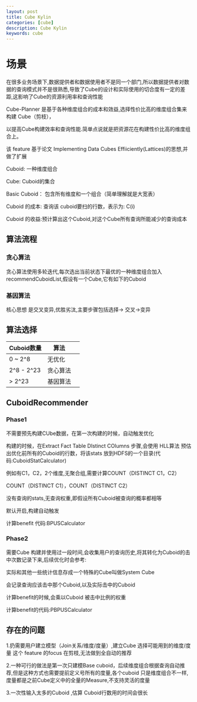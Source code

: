 ```yaml
---
layout: post
title: Cube Kylin
categories: [cube]
description: Cube Kylin
keywords: cube
---
```




# 场景

在很多业务场景下,数据提供者和数据使用者不是同一个部门,所以数据提供者对数据的查询模式并不是很熟悉,导致了Cube的设计和实际使用的切合度有一定的差距,这影响了Cube的资源利用率和查询性能

Cube-Planner 是基于各种维度组合的成本和效益,选择性价比高的维度组合集来构建 Cube（剪枝），

以提高Cube构建效率和查询性能.简单点说就是把资源花在构建性价比高的维度组合上。

该 feature 基于论文 Implementing Data Cubes Effiiciently(Lattices)的思想,并做了扩展

Cuboid: 一种维度组合

Cube: Cuboid的集合

Basic Cuboid： 包含所有维度和一个组合（简单理解就是大宽表）

Cuboid 的成本: 查询该 cuboid要扫的行数，表示为: C(i)

Cuboid 的收益:预计算出这个Cuboid,对这个Cube所有查询所能减少的查询成本



## 算法流程

### 贪心算法

贪心算法使用多轮迭代,每次选出当前状态下最优的一种维度组合加入 recommendCuboidList,假设有一个Cube,它有如下的Cuboid

### 基因算法

核心思想 是交叉变异,优胜劣汰,主要步骤包括选择-> 交叉->变异

## 算法选择

| Cuboid数量  | 算法     |      |
| ----------- | -------- | ---- |
| 0 ~ 2^8     | 无优化   |      |
| 2^8  - 2^23 | 贪心算法 |      |
| > 2^23      | 基因算法 |      |



## CuboidRecommender

### Phase1

 不需要预先构建CUbe数据，在第一次构建的时候，自动触发优化

构建的时候，在Extract Fact Table DIstinct COlumns 步骤,会使用 HLL算法 预估出优化前所有的Cuboid的行数，将该stats 放到HDFS的一个目录(代码:CuboidStatCalculator)

例如有C1，C2，2个维度,无聚合组,需要计算COUNT（DISTINCT C1，C2）

 COUNT（DISTINCT C1），COUNT（DISTINCT C2）

没有查询的stats,无查询权重,即假设所有Cuboid被查询的概率都相等

默认开启,构建自动触发

计算benefit 代码:BPUSCalculator

### Phase2

需要Cube 构建并使用过一段时间,会收集用户的查询历史,将其转化为Cuboid的击中次数记录下来,后续优化时会参考:

实际和其他一些统计信息存成一个特殊的Cube叫做System Cube

会记录查询应该击中那个Cuboid,以及实际击中的Cuboid

计算benefit的时候,会乘以Cuboid 被击中比例的权重

计算benefit的代码:PBPUSCalculator

## 存在的问题

1.扔需要用户建立模型（Join关系/维度/度量）,建立Cube 选择可能用到的维度/度量 这个 feature 的focus 在剪枝,无法做到全自动的推荐

2.一种可行的做法是第一次只建模Base cuboid，后续维度组合根据查询自动推荐,但是这种方式也需要提前定义号所有的度量,各个cuboid 只是维度组合不一样,度量都是之前Cube定义中的全量的Measure,不支持灵活的度量

3.一次性输入太多的Cuboid ,估算 Cuboid行数用的时间会很长